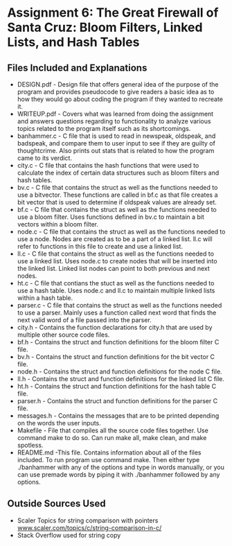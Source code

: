 # Assignment 6: The Great Firewall of Santa Cruz: Bloom Filters, Linked Lists, and Hash Tables

## Files Included and Explanations

- DESIGN.pdf - Design file that offers general idea of the purpose of the program and provides pseudocode to give readers a basic idea as to how they would go about coding the program if they wanted to recreate it.
- WRITEUP.pdf - Covers what was learned from doing the assignment and answers questions regarding to functionality to analyze various topics related to the program itself such as its shortcomings.
- banhammer.c - C file that is used to read in newspeak, oldspeak, and badspeak, and compare them to user input to see if they are guilty of thoughtcrime. Also prints out stats that is related to how the program came to its verdict.
- city.c - C file that contains the hash functions that were used to calculate the index of certain data structures such as bloom filters and hash tables.
- bv.c - C file that contains the struct as well as the functions needed to use a bitvector. These functions are called in bf.c as that file creates a bit vector that is used to determine if oldspeak values are already set.
- bf.c - C file that contains the struct as well as the functions needed to use a bloom filter. Uses functions defined in bv.c to maintain a bit vectors within a bloom filter.
- node.c - C file that contains the struct as well as the functions needed to use a node. Nodes are created as to be a part of a linked list. ll.c will refer to functions in this file to create and use a linked list.
- ll.c - C file that contains the struct as well as the functions needed to use a linked list. Uses node.c to create nodes that will be inserted into the linked list. Linked list nodes can point to both previous and next nodes.
- ht.c - C file that contians the stuct as well as the functions needed to use a hash table. Uses node.c and ll.c to maintain multiple linked lists within a hash table.
- parser.c - C file that contains the struct as well as the functions needed to use a parser. Mainly uses a function called next word that finds the next valid word of a file passed into the parser.
- city.h - Contains the function declarations for city.h that are used by multiple other source code files.
- bf.h - Contains the struct and function definitions for the bloom filter C file.
- bv.h - Contains the struct and function definitions for the bit vector C file.
- node.h - Contains the struct and function definitions for the node C file.
- ll.h - Contains the struct and function definitiions for the linked list C file.
- ht.h - Contains the struct and function definitions for the hash table C file.
- parser.h - Contains the struct and function definitions for the parser C file.
- messages.h - Contains the messages that are to be printed depending on the words the user inputs.
- Makefile - File that compiles all the source code files together. Use command make to do so. Can run make all, make clean, and make spotless.
- README.md -This file. Contains information about all of the files included. To run program use command make. Then either type ./banhammer with any of the options and type in words manually, or you can use premade words by piping it with ./banhammer followed by any options.

## Outside Sources Used
- Scaler Topics for string comparison with pointers www.scaler.com/topics/c/string-comparison-in-c/
- Stack Overflow used for string copy 

